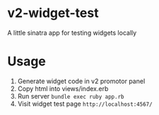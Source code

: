 v2-widget-test
==============

A little sinatra app for testing widgets locally

Usage
=====

1. Generate widget code in v2 promotor panel
2. Copy html into views/index.erb
3. Run server ```bundle exec ruby app.rb```
4. Visit widget test page ```http://localhost:4567/```
